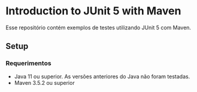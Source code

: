 # Introduction to JUnit 5 with Maven

Esse repositório contém exemplos de testes utilizando JUnit 5 com Maven.

## Setup
### Requerimentos
* Java 11 ou superior. As versões anteriores do Java não foram testadas.
* Maven 3.5.2 ou superior
